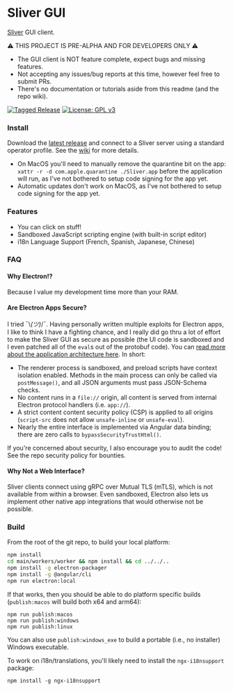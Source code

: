 # Sliver GUI

[Sliver](https://github.com/BishopFox/sliver) GUI client.

⚠️ THIS PROJECT IS PRE-ALPHA AND FOR DEVELOPERS ONLY ⚠️

* The GUI client is NOT feature complete, expect bugs and missing features.
* Not accepting any issues/bug reports at this time, however feel free to submit PRs.
* There's no documentation or tutorials aside from this readme (and the repo wiki).


[![Tagged Release](https://github.com/BishopFox/sliver-gui/actions/workflows/autorelease.yml/badge.svg)](https://github.com/BishopFox/sliver-gui/actions/workflows/autorelease.yml) [![License: GPL v3](https://img.shields.io/badge/License-GPLv3-blue.svg)](https://www.gnu.org/licenses/gpl-3.0)

### Install

Download the [latest release](https://github.com/BishopFox/sliver-gui/releases) and connect to a Sliver server using a standard operator profile. See the [wiki](https://github.com/BishopFox/sliver-gui/wiki) for more details. 
* On MacOS you'll need to manually remove the quarantine bit on the app: `xattr -r -d com.apple.quarantine ./Sliver.app` before the application will run, as I've not bothered to setup code signing for the app yet.
* Automatic updates don't work on MacOS, as I've not bothered to setup code signing for the app yet.

### Features

* You can click on stuff!
* Sandboxed JavaScript scripting engine (with built-in script editor)
* i18n Language Support (French, Spanish, Japanese, Chinese)

### FAQ

#### Why Electron!?

Because I value my development time more than your RAM.

#### Are Electron Apps Secure?

I tried ¯\\_(ツ)_/¯. Having personally written multiple exploits for Electron apps, I like to think I have a fighting chance, and I really did go thru a lot of effort to make the Sliver GUI as secure as possible (the UI code is sandboxed and I even patched all of the `eval`s out of the protobuf code). You can [read more about the application architecture here](https://github.com/moloch--/reasonably-secure-electron). In short:
 * The renderer process is sandboxed, and preload scripts have context isolation enabled. Methods in the main process can only be called via `postMessage()`, and all JSON arguments must pass JSON-Schema checks.
 * No content runs in a `file://` origin, all content is served from internal Electron protocol handlers (i.e. `app://`).
 * A strict content content security policy (CSP) is applied to all origins (`script-src` does not allow `unsafe-inline` or `unsafe-eval`).
 * Nearly the entire interface is implemented via Angular data binding; there are zero calls to `bypassSecurityTrustHtml()`.

If you're concerned about security, I also encourage you to audit the code! See the repo security policy for bounties.

#### Why Not a Web Interface?

Sliver clients connect using gRPC over Mutual TLS (mTLS), which is not available from within a browser. Even sandboxed, Electron also lets us implement other native app integrations that would otherwise not be possible.


### Build

From the root of the git repo, to build your local platform:

```bash
npm install
cd main/workers/worker && npm install && cd ../../..
npm install -g electron-packager
npm install -g @angular/cli
npm run electron:local
```

If that works, then you should be able to do platform specific builds (`publish:macos` will build both x64 and arm64):

```
npm run publish:macos
npm run publish:windows
npm run publish:linux
```

You can also use `publish:windows_exe` to build a portable (i.e., no installer) Windows executable.

To work on i18n/translations, you'll likely need to install the `ngx-i18nsupport` package:

```
npm install -g ngx-i18nsupport
```
